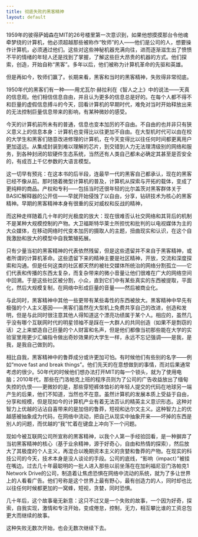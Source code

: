 ```yaml
---
title: 彻底失败的黑客精神
layout: default
---
```


1959年的彼得萨姆森在MIT的26号楼里第一次意识到，如果他想摸摸那台令他魂牵梦绕的计算机，他必须超越那些被称作“牧师”的人——他们是公司的人，想要操作计算机，必须通过他们。这些对这些神秘机器充满向往，进而逐渐滋生出了愤愤不平的情绪的年轻人还是找到了掌握，了解这些巨大昂贵的机器的方式。他们探索，创造，开始自称“黑客”。多年以后，他们被称为计算机革命的先驱和英雄。

但是再如今，牧师们赢了。长期来看，黑客和当时的黑客精神，失败得非常彻底。

1950年代的黑客们有一种——用尤瓦尔·赫拉利在《智人之上》中的说法——天真的信息观。他们相信信息自由，并且认为更多的信息总是好的。在每个人都不得不和巨量的虚假信息搏斗的今天，回看计算机的早期时代，难免对当时开始释放出来的无法控制巨量信息带来的影响，有某种微妙的感受。

今天的计算机前所未有的普通，信息也变本加厉的不自由。不自由的也并非只有狭义意义上的信息本身：计算机也变得比以往更加不自由。在大型机时代可以由在校的大学生和黑客们随意改进修理的计算机，在今天变得比以往任何时间都更离用户更加遥远。从集成封装到难以理解的芯片，到交错到人力无法理清级别的网络和服务，到各种封闭的软硬件生态系统，当然还有人类自己都未必确定其甚至是否安全的，有成百上千亿参数的大语言模型。

这一切早有预兆：在这本书的后半段，连最早一代的黑客自己都承认，现在的黑客已经不像从前。那时随着微型计算机的普及，计算机从探索与开拓的载体，变成了更纯粹的商品。产权和专利——包括当时还很年轻的比尔盖茨对黑客群体关于BASIC解释器的公开信——早就开始侵蚀了以自由，分享，钻研技术为核心的黑客精神。早期的黑客精神本身有很重的反对威权和反战的精神，

而这种走样随着几十年的时光极度的放大：现在很难否认社交网络和其背后的机制不是某种大规模控制的产物。大卫福斯特华莱士所担忧和批判的以电视媒体为主的大众媒体，在移动网络时代变本加厉的摄取人的主题，扭曲现实和认识，在这个自我激励和放大的模型中自我繁殖拓展。

只有少量当初的黑客精神的代表依然残留，但是这些遗留并不来自于黑客精神，或者所谓的计算机革命。这些遗留下来的精神主要是社区精神，开放，交流和深度探索和沟通。但是任何这类的社区都天然的被社交媒体所统治的网络分割孤立——它们代表和传播的东西太复杂，而复杂带来的微小音量让他们很难在广大的网络空间中回溯。于是这些社区被分割，小众，直到它们中有某些真实的东西被提取，平面化，然后大规模复制，在网络中形成巨量的音量——然后被商业化。

与此同时，黑客精神中其他一些更带有某些毒性的东西被放大。黑客精神中早先有极强的个人主义基因——黑客们虽然在大型机上免费共享自己的改进，创造和发明，但是与此同时很注意其他人得知道这个漂亮功绩属于某个人。相应的，虽然几乎没有哪个互联网时代的明星领袖不是踩在一大群人的共同创造（如果不是剽窃的话）之上来塑造自己巨量的个人财富和名声，但是他们都像当初那些能在大学的实验室里用更少汇编指令做出奇妙效果的大学生一样，永远不忘记强调——是我，是我，是我自己做到的。

相比自我，黑客精神中的鲁莽成分或许更加可怕。有时候他们有些别的名字——例如“move fast and break things”。他们先天的在意想做到的事情，而对后果通常考虑的很少。50年代的时候他们想办法打开MIT的每一个锁头，就为了使用电脑；2010年代，那些在门洛帕克上班的程序员则为了公司的广告收益放出了缅甸失控的仇恨——更微妙的是，那些穿短裤体恤衫的年轻人提交的代码在地球另一端产生的后果，他们不知道，当然也不在意。虽然计算机的发展本质上受益于自由，分享和规模，但是现如今的计算机产业有着无法否认的精英主义意识形态。这种对智力上优越的沾沾自喜带来的是加倍的鲁莽，短视和达尔文主义。这种智力上的优越感被抽象成为代码，在网络中流动，把自己从现实中抽象开来——坏掉的东西是别人的问题，而优越的“我”忙着在键盘上冲向下一个问题。

现如今被互联网公司所宣称的黑客精神，以我个人第一手经验回看，是一种摒弃了当初黑客精神的核心（基于业余精神，源于好奇心，自由和热情的探索），然后放大了其极度的个人主义，再混合以晚期资本主义的贪婪和鲁莽的产物。在现实的科技公司的今天，技术本身是没人谈论的手段。公司的底线，“影响（impact）”被挂在嘴边。过去几十年最聪明的一批人进入那些以前坐落在在加利福尼亚门洛帕克1 Network Drive的公司，制造着让焦虑恐惧在网络中流动的系统，就为了多让世界上的人看看广告。他们号称是这个世界上最有野心，最有创造力的人，同时却也比以往任何时候都更加的一窝蜂，短视，贪婪，同时恐惧。

几十年后，这个故事毫无新意：这只不过又是一个失败的故事，一个因为好奇，探索，自我实现，激情和专注开始，变成倦怠，控制，无力，相互攀比谁的工资总包更大而继续的故事。

这种失败无数次开始，也会无数次继续下去。